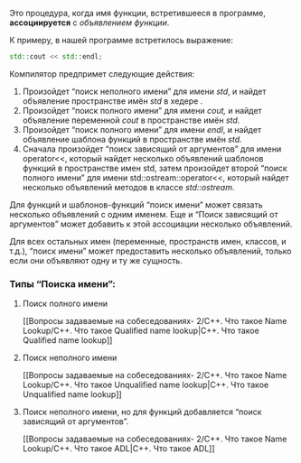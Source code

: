 Это процедура, когда имя функции, встретившееся в программе, **ассоциируется** с _объявлением функции_.

К примеру, в нашей программе встретилось выражение:

```C++
std::cout << std::endl;
```

Компилятор предпримет следующие действия:

1. Произойдет “поиск неполного имени” для имени _std_, и найдет объявление пространстве имён _std_ в хедере _<iostream>_.
2. Произойдет “поиск полного имени” для имени _cout,_ и найдет объявление переменной _cout_ в пространстве имён _std_.
3. Произойдет “поиск полного имени” для имени _endl_, и найдет объявление шаблона функций в пространстве имён _std._
4. Сначала произойдет “поиск зависящий от аргументов” для имени operator<<, который найдет несколько объявлений шаблонов функций в пространстве имен std, затем произойдет второй “поиск полного имени” для имени std::ostream::operator<<, который найдет несколько объявлений методов в классе _std::ostream_.

Для функций и шаблонов-функций “поиск имени” может связать несколько объявлений с одним именем. Еще и “Поиск зависящий от аргументов” может добавить к этой ассоциации несколько объявлений.

Для всех остальных имен (переменные, пространств имен, классов, и т.д.), “поиск имени” может предоставить несколько объявлений, только если они объявляют одну и ту же сущность.

### Типы “Поиска имени”:

1. Поиск полного имени
    
    [[Вопросы задаваемые на собеседованиях- 2/C++. Что такое Name Lookup/C++. Что такое Qualified name lookup|C++. Что такое Qualified name lookup]]
    
2. Поиск неполного имени
    
    [[Вопросы задаваемые на собеседованиях- 2/C++. Что такое Name Lookup/С++. Что такое Unqualified name lookup|С++. Что такое Unqualified name lookup]]
    
3. Поиск неполного имени, но для функций добавляется “поиск зависящий от аргументов”.
    
    [[Вопросы задаваемые на собеседованиях- 2/C++. Что такое Name Lookup/C++. Что такое ADL|C++. Что такое ADL]]